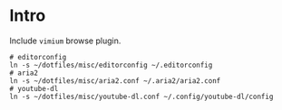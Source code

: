 # Intro

Include `vimium` browse plugin.

``` shell
# editorconfig
ln -s ~/dotfiles/misc/editorconfig ~/.editorconfig
# aria2
ln -s ~/dotfiles/misc/aria2.conf ~/.aria2/aria2.conf
# youtube-dl
ln -s ~/dotfiles/misc/youtube-dl.conf ~/.config/youtube-dl/config
```
